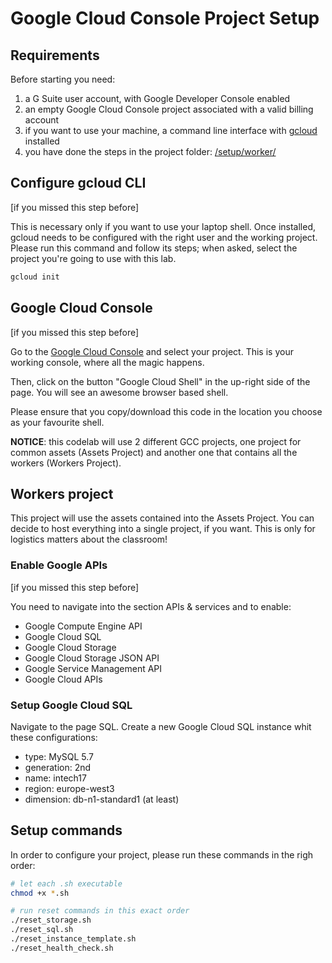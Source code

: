 # Google Cloud Console Project Setup

## Requirements

Before starting you need:
1. a G Suite user account, with Google Developer Console enabled
1. an empty Google Cloud Console project associated with a valid billing account
1. if you want to use your machine, a command line interface with [gcloud](https://cloud.google.com/sdk/downloads) installed
1. you have done the steps in the project folder: [/setup/worker/](../worker/)

## Configure gcloud CLI

[if you missed this step before]

This is necessary only if you want to use your laptop shell. Once installed, gcloud needs to be configured with the right user and the working project.
Please run this command and follow its steps; when asked, select the project you're going to use with this lab.

```bash
gcloud init
```

## Google Cloud Console

[if you missed this step before]

Go to the [Google Cloud Console](https://cloud.google.com/consoele) and select your project. This is your working console, where all the magic happens.

Then, click on the button "Google Cloud Shell" in the up-right side of the page. You will see an awesome browser based shell. 

Please ensure that you copy/download this code in the location you choose as your favourite shell.

**NOTICE**: this codelab will use 2 different GCC projects, one project for common assets (Assets Project) and another one that contains all the workers (Workers Project).

## Workers project

This project will use the assets contained into the Assets Project. You can decide to host everything into a single project, if you want. This is only for logistics matters about the classroom!

### Enable Google APIs

[if you missed this step before]

You need to navigate into the section APIs & services and to enable:

* Google Compute Engine API
* Google Cloud SQL
* Google Cloud Storage
* Google Cloud Storage JSON API
* Google Service Management API
* Google Cloud APIs

### Setup Google Cloud SQL

Navigate to the page SQL. Create a new Google Cloud SQL instance whit these configurations:

* type: MySQL 5.7
* generation: 2nd
* name: intech17
* region: europe-west3
* dimension: db-n1-standard1 (at least)

## Setup commands

In order to configure your project, please run these commands in the righ order:

```bash
# let each .sh executable
chmod +x *.sh

# run reset commands in this exact order
./reset_storage.sh
./reset_sql.sh
./reset_instance_template.sh
./reset_health_check.sh
```